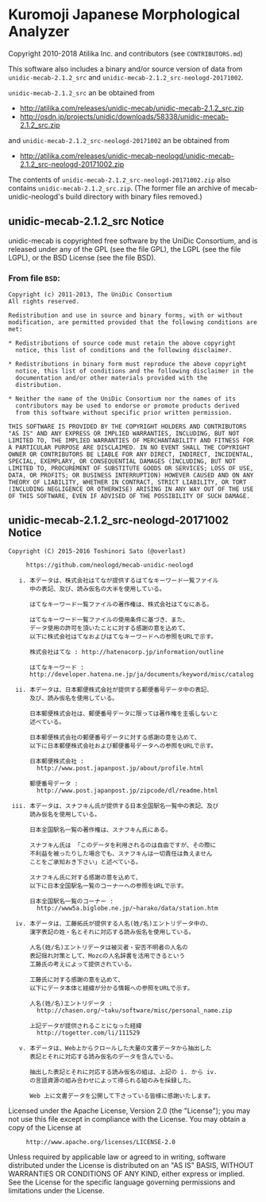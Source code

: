 # Kuromoji Japanese Morphological Analyzer

Copyright 2010-2018 Atilika Inc. and contributors (see `CONTRIBUTORS.md`)

This software also includes a binary and/or source version of data from
`unidic-mecab-2.1.2_src` and `unidic-mecab-2.1.2_src-neologd-20171002`.

`unidic-mecab-2.1.2_src` an be obtained from

- http://atilika.com/releases/unidic-mecab/unidic-mecab-2.1.2_src.zip
- http://osdn.jp/projects/unidic/downloads/58338/unidic-mecab-2.1.2_src.zip

and `unidic-mecab-2.1.2_src-neologd-20171002` an be obtained from

- http://atilika.com/releases/unidic-mecab-neologd/unidic-mecab-2.1.2_src-neologd-20171002.zip

The contents of `unidic-mecab-2.1.2_src-neologd-20171002.zip` also
contains `unidic-mecab-2.1.2_src.zip`. (The former file an archive
of mecab-unidic-neologd's build directory with binary files removed.)

## unidic-mecab-2.1.2_src Notice

unidic-mecab is copyrighted free software by the UniDic Consortium,
and is released under any of the GPL (see the file GPL), the LGPL (see
the file LGPL), or the BSD License (see the file BSD).

### From file `BSD`:

    Copyright (c) 2011-2013, The UniDic Consortium
    All rights reserved.

    Redistribution and use in source and binary forms, with or without
    modification, are permitted provided that the following conditions are
    met:

    * Redistributions of source code must retain the above copyright
      notice, this list of conditions and the following disclaimer.

    * Redistributions in binary form must reproduce the above copyright
      notice, this list of conditions and the following disclaimer in the
      documentation and/or other materials provided with the
      distribution.

    * Neither the name of the UniDic Consortium nor the names of its
      contributors may be used to endorse or promote products derived
      from this software without specific prior written permission.

    THIS SOFTWARE IS PROVIDED BY THE COPYRIGHT HOLDERS AND CONTRIBUTORS
    "AS IS" AND ANY EXPRESS OR IMPLIED WARRANTIES, INCLUDING, BUT NOT
    LIMITED TO, THE IMPLIED WARRANTIES OF MERCHANTABILITY AND FITNESS FOR
    A PARTICULAR PURPOSE ARE DISCLAIMED. IN NO EVENT SHALL THE COPYRIGHT
    OWNER OR CONTRIBUTORS BE LIABLE FOR ANY DIRECT, INDIRECT, INCIDENTAL,
    SPECIAL, EXEMPLARY, OR CONSEQUENTIAL DAMAGES (INCLUDING, BUT NOT
    LIMITED TO, PROCUREMENT OF SUBSTITUTE GOODS OR SERVICES; LOSS OF USE,
    DATA, OR PROFITS; OR BUSINESS INTERRUPTION) HOWEVER CAUSED AND ON ANY
    THEORY OF LIABILITY, WHETHER IN CONTRACT, STRICT LIABILITY, OR TORT
    (INCLUDING NEGLIGENCE OR OTHERWISE) ARISING IN ANY WAY OUT OF THE USE
    OF THIS SOFTWARE, EVEN IF ADVISED OF THE POSSIBILITY OF SUCH DAMAGE.

## unidic-mecab-2.1.2_src-neologd-20171002 Notice

    Copyright (C) 2015-2016 Toshinori Sato (@overlast)
   
         https://github.com/neologd/mecab-unidic-neologd
   
       i. 本データは、株式会社はてなが提供するはてなキーワード一覧ファイル
          中の表記、及び、読み仮名の大半を使用している。
   
          はてなキーワード一覧ファイルの著作権は、株式会社はてなにある。
   
          はてなキーワード一覧ファイルの使用条件に基づき、また、
          データ使用の許可を頂いたことに対する感謝の意を込めて、
          以下に株式会社はてなおよびはてなキーワードへの参照をURLで示す。
   
          株式会社はてな : http://hatenacorp.jp/information/outline
   
          はてなキーワード :
          http://developer.hatena.ne.jp/ja/documents/keyword/misc/catalog
   
      ii. 本データは、日本郵便株式会社が提供する郵便番号データ中の表記、
          及び、読み仮名を使用している。
   
          日本郵便株式会社は、郵便番号データに限っては著作権を主張しないと
          述べている。
   
          日本郵便株式会社の郵便番号データに対する感謝の意を込めて、
          以下に日本郵便株式会社および郵便番号データへの参照をURLで示す。
   
          日本郵便株式会社 :
            http://www.post.japanpost.jp/about/profile.html
   
          郵便番号データ :
            http://www.post.japanpost.jp/zipcode/dl/readme.html
   
     iii. 本データは、スナフキん氏が提供する日本全国駅名一覧中の表記、及び
          読み仮名を使用している。
   
          日本全国駅名一覧の著作権は、スナフキん氏にある。
   
          スナフキん氏は 「このデータを利用されるのは自由ですが、その際に
          不利益を被ったりした場合でも、スナフキんは一切責任は負えません
          ことをご承知おき下さい」と述べている。
   
          スナフキん氏に対する感謝の意を込めて、
          以下に日本全国駅名一覧のコーナーへの参照をURLで示す。
   
          日本全国駅名一覧のコーナー :
            http://www5a.biglobe.ne.jp/~harako/data/station.htm
   
      iv. 本データは、工藤拓氏が提供する人名(姓/名)エントリデータ中の、
          漢字表記の姓・名とそれに対応する読み仮名を使用している。
   
          人名(姓/名)エントリデータは被災者・安否不明者の人名の
          表記揺れ対策として、Mozcの人名辞書を活用できるという
          工藤氏の考えによって提供されている。
   
          工藤氏に対する感謝の意を込めて、
          以下にデータ本体と経緯が分かる情報への参照をURLで示す。
   
          人名(姓/名)エントリデータ :
            http://chasen.org/~taku/software/misc/personal_name.zip
   
          上記データが提供されることになった経緯
            http://togetter.com/li/111529
   
       v. 本データは、Web上からクロールした大量の文書データから抽出した
          表記とそれに対応する読み仮名のデータを含んでいる。
   
          抽出した表記とそれに対応する読み仮名の組は、上記の i. から iv.
          の言語資源の組み合わせによって得られる組のみを採録した。
   
          Web 上に文書データを公開して下さっている皆様に感謝いたします。
   
   Licensed under the Apache License, Version 2.0 (the &quot;License&quot;);
   you may not use this file except in compliance with the License.
   You may obtain a copy of the License at
   
         http://www.apache.org/licenses/LICENSE-2.0
   
   Unless required by applicable law or agreed to in writing, software
   distributed under the License is distributed on an &quot;AS IS&quot; BASIS,
   WITHOUT WARRANTIES OR CONDITIONS OF ANY KIND, either express or implied.
   See the License for the specific language governing permissions and
   limitations under the License.